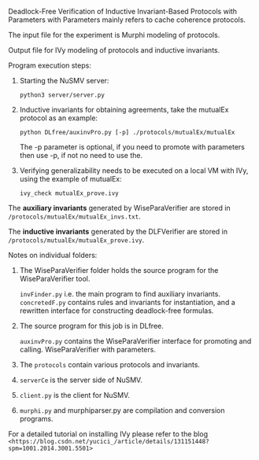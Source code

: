 Deadlock-Free Verification of Inductive Invariant-Based Protocols with Parameters with Parameters mainly refers to cache coherence protocols.

The input file for the experiment is Murphi modeling of protocols.

Output file for IVy modeling of protocols and inductive invariants.

Program execution steps:

1. Starting the NuSMV server:

    ```cd /serverCe
    python3 server/server.py
    ```

2. Inductive invariants for obtaining agreements, take the mutualEx protocol as an example:

    ```
    python DLfree/auxinvPro.py [-p] ./protocols/mutualEx/mutualEx
    ```
    The -p parameter is optional, if you need to promote with parameters then use -p, if not no need to use the.

4. Verifying generalizability needs to be executed on a local VM with IVy, using the example of mutualEx:

    ```
    ivy_check mutualEx_prove.ivy
    ```



The **auxiliary invariants** generated by WiseParaVerifier are stored in `/protocols/mutualEx/mutualEx_invs.txt`.

The **inductive invariants** generated by the DLFVerifier are stored in `/protocols/mutualEx/mutualEx_prove.ivy`.



Notes on individual folders:

1. The WiseParaVerifier folder holds the source program for the WiseParaVerifier tool.

    `invFinder.py` i.e. the main program to find auxiliary invariants.
    `concretedF.py` contains rules and invariants for instantiation, and a rewritten interface for constructing deadlock-free formulas.

2. The source program for this job is in DLfree.

   `auxinvPro.py` contains the WiseParaVerifier interface for promoting and calling. WiseParaVerifier with parameters.

4. The `protocols` contain various protocols and invariants.

5. `serverCe` is the server side of NuSMV.

6. `client.py` is the client for NuSMV.

7. `murphi.py` and murphiparser.py are compilation and conversion programs.

For a detailed tutorial on installing IVy please refer to the blog `<https://blog.csdn.net/yucici_/article/details/131151448?spm=1001.2014.3001.5501>`
